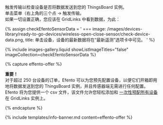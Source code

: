 触发传输以检查设备是否将数据发送到您的 ThingsBoard 实例。  
单击菜单（右上角的三个点 -> 触发传输。  
如果一切设置正确，您应该在 GridLinks 中看到数据，为此：  

{% assign checkEfentoSensorData = '
    ===
        image: /images/devices-library/ready-to-go-devices/wireless-open-close-sensor/check-device-data.png,
        title: 单击设备，设备的最新数据将在“最新遥测”选项卡中可见。
'
%}

{% include images-gallery.liquid showListImageTitles="false" imageCollection=checkEfentoSensorData %}

{% capture effento-offer %}

**重要！**  
对于超过 250 台设备的订单，Efento 可以为您预先配置设备，以便它们开箱即用地将数据发送到您的 ThingsBoard 实例，并且传感器端无需进行任何配置。  
Efento 将为您提供一个 csv 文件，该文件允许您轻松添加和 [一次性预配所有设备](/docs/{{page.docsPrefix}}user-guide/bulk-provisioning/) 在 GridLinks 实例上。  

{% endcapture %}

{% include templates/info-banner.md content=effento-offer %}